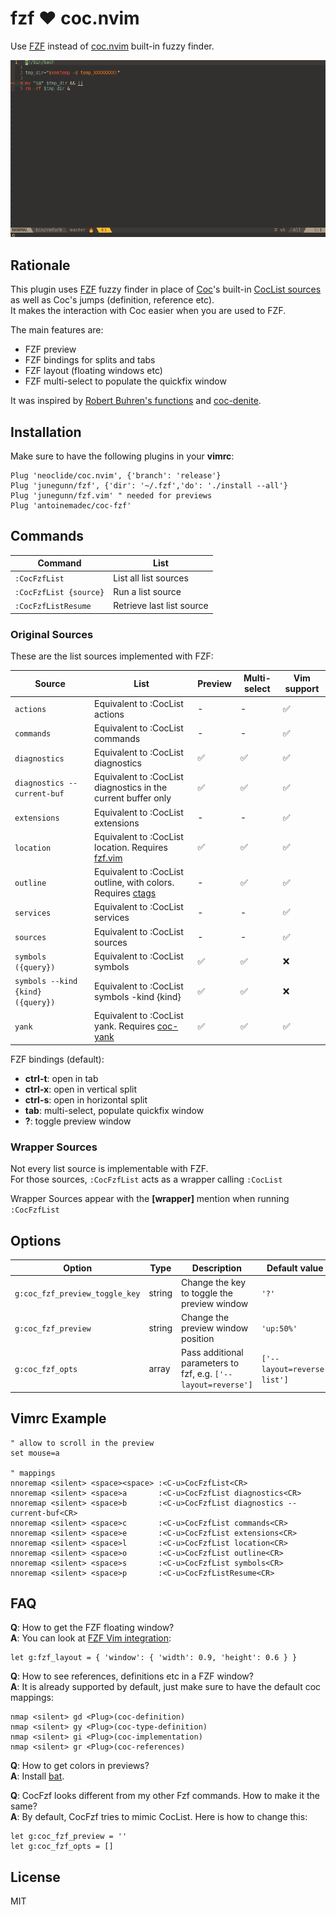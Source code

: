 # fzf :heart: coc.nvim

Use [FZF][fzf] instead of [coc.nvim][coc.nvim] built-in fuzzy finder.

![](https://raw.githubusercontent.com/antoinemadec/gif/master/coc_fzf.gif)

## Rationale

This plugin uses [FZF][fzf] fuzzy finder in place of [Coc][coc.nvim]'s built-in [CocList sources][coc_sources] as well as Coc's jumps (definition, reference etc).\
It makes the interaction with Coc easier when you are used to FZF.

The main features are:
- FZF preview
- FZF bindings for splits and tabs
- FZF layout (floating windows etc)
- FZF multi-select to populate the quickfix window

It was inspired by [Robert Buhren's functions][RobertBuhren] and [coc-denite][coc_denite].

## Installation

Make sure to have the following plugins in your **vimrc**:
```vim
Plug 'neoclide/coc.nvim', {'branch': 'release'}
Plug 'junegunn/fzf', {'dir': '~/.fzf','do': './install --all'}
Plug 'junegunn/fzf.vim' " needed for previews
Plug 'antoinemadec/coc-fzf'
```

## Commands

| Command                | List                      |
| ---                    | ---                       |
| `:CocFzfList`          | List all list sources     |
| `:CocFzfList {source}` | Run a list source         |
| `:CocFzfListResume`    | Retrieve last list source |

### Original Sources

These are the list sources implemented with FZF:

| Source                            | List                                                                 | Preview | Multi-select | Vim support |
| ---                               | ---                                                                  | ---     | ---          | ---         |
| `actions`                         | Equivalent to :CocList actions                                       | -       | -            | ✅          |
| `commands`                        | Equivalent to :CocList commands                                      | -       | -            | ✅          |
| `diagnostics`                     | Equivalent to :CocList diagnostics                                   | ✅      | ✅           | ✅          |
| `diagnostics --current-buf`       | Equivalent to :CocList diagnostics in the current buffer only        | ✅      | ✅           | ✅          |
| `extensions`                      | Equivalent to :CocList extensions                                    | -       | -            | ✅          |
| `location`                        | Equivalent to :CocList location. Requires [fzf.vim][fzfvim]          | ✅      | ✅           | ✅          |
| `outline`                         | Equivalent to :CocList outline, with colors. Requires [ctags][ctags] | -       | ✅           | ✅          |
| `services`                        | Equivalent to :CocList services                                      | -       | -            | ✅          |
| `sources `                        | Equivalent to :CocList sources                                       | -       | -            | ✅          |
| `symbols ({query})`               | Equivalent to :CocList symbols                                       | ✅      | ✅           | ❌          |
| `symbols --kind {kind} ({query})` | Equivalent to :CocList symbols -kind {kind}                          | ✅      | ✅           | ❌          |
| `yank`                            | Equivalent to :CocList yank. Requires [coc-yank][coc-yank]           | ✅      | ✅           | ✅          |

FZF bindings (default):
- **ctrl-t**: open in tab
- **ctrl-x**: open in vertical split
- **ctrl-s**: open in horizontal split
- **tab**: multi-select, populate quickfix window
- **?**: toggle preview window

### Wrapper Sources

Not every list source is implementable with FZF.\
For those sources, `:CocFzfList` acts as a wrapper calling `:CocList`

Wrapper Sources appear with the **[wrapper]** mention when running `:CocFzfList`

## Options

| Option                         | Type   | Description                                                    | Default value               |
| ---                            | ---    | ---                                                            | ---                         |
| `g:coc_fzf_preview_toggle_key` | string | Change the key to toggle the preview window                    | `'?'`                       |
| `g:coc_fzf_preview`            | string | Change the preview window position                             | `'up:50%'`                  |
| `g:coc_fzf_opts`               | array  | Pass additional parameters to fzf, e.g. `['--layout=reverse']` | `['--layout=reverse-list']` |

## Vimrc Example
```vim
" allow to scroll in the preview
set mouse=a

" mappings
nnoremap <silent> <space><space> :<C-u>CocFzfList<CR>
nnoremap <silent> <space>a       :<C-u>CocFzfList diagnostics<CR>
nnoremap <silent> <space>b       :<C-u>CocFzfList diagnostics --current-buf<CR>
nnoremap <silent> <space>c       :<C-u>CocFzfList commands<CR>
nnoremap <silent> <space>e       :<C-u>CocFzfList extensions<CR>
nnoremap <silent> <space>l       :<C-u>CocFzfList location<CR>
nnoremap <silent> <space>o       :<C-u>CocFzfList outline<CR>
nnoremap <silent> <space>s       :<C-u>CocFzfList symbols<CR>
nnoremap <silent> <space>p       :<C-u>CocFzfListResume<CR>
```

## FAQ

**Q**: How to get the FZF floating window?\
**A**: You can look at [FZF Vim integration][fzf_vim_integration]:
```vim
let g:fzf_layout = { 'window': { 'width': 0.9, 'height': 0.6 } }
```
**Q**: How to see references, definitions etc in a FZF window?\
**A**: It is already supported by default, just make sure to have the default coc mappings:
```vim
nmap <silent> gd <Plug>(coc-definition)
nmap <silent> gy <Plug>(coc-type-definition)
nmap <silent> gi <Plug>(coc-implementation)
nmap <silent> gr <Plug>(coc-references)
```
**Q**: How to get colors in previews?\
**A**: Install [bat][bat].

**Q**: CocFzf looks different from my other Fzf commands. How to make it the same?\
**A**: By default, CocFzf tries to mimic CocList. Here is how to change this:
```vim
let g:coc_fzf_preview = ''
let g:coc_fzf_opts = []
```

License
-------

MIT

[fzf]:                 https://github.com/junegunn/fzf
[fzf_vim_integration]: https://github.com/junegunn/fzf/blob/master/README-VIM.md
[coc.nvim]:            https://github.com/neoclide/coc.nvim
[coc_sources]:         https://github.com/neoclide/coc.nvim/wiki/Using-coc-list#builtin-list-sources
[RobertBuhren]:        https://gist.github.com/RobertBuhren/02e05506255c667c0038ce74ee1cef96
[coc_denite]:          https://github.com/neoclide/coc-denite
[ctags]:               https://github.com/universal-ctags/ctags
[fzfvim]:              https://github.com/junegunn/fzf.vim
[coc-yank]:            https://github.com/neoclide/coc-yank
[bat]:                 https://github.com/sharkdp/bat
